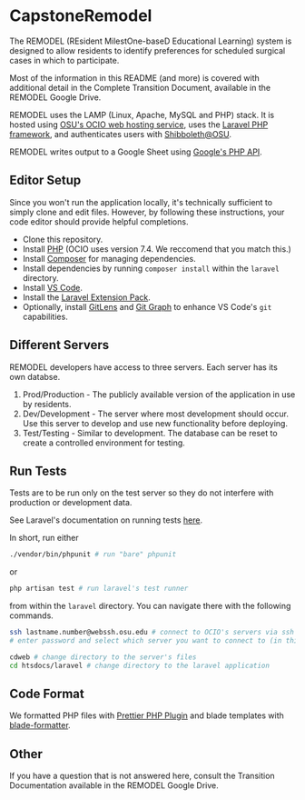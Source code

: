 # CapstoneRemodel

The REMODEL (REsident MilestOne-baseD Educational Learning) system is designed to
allow residents to identify preferences for scheduled surgical cases in which to participate.

Most of the information in this README (and more) is covered with additional detail in the Complete Transition Document, available in the REMODEL Google Drive.

REMODEL uses the LAMP (Linux, Apache, MySQL and PHP) stack.
It is hosted using [OSU's OCIO web hosting service](https://web.osu.edu),
uses the [Laravel PHP framework](https://laravel.com/docs/),
and authenticates users with [Shibboleth@OSU](https://webauth.service.ohio-state.edu/~shibboleth/).

REMODEL writes output to a Google Sheet using [Google's PHP API](https://developers.google.com/sheets/api/quickstart/php).

## Editor Setup

Since you won't run the application locally, it's technically sufficient to simply clone and edit files.
However, by following these instructions, your code editor should provide helpful completions.

- Clone this repository.
- Install [PHP](https://www.php.net/manual/en/install.php) (OCIO uses version 7.4. We reccomend that you match this.)
- Install [Composer](https://getcomposer.org) for managing dependencies.
- Install dependencies by running `composer install` within the `laravel` directory.
- Install [VS Code](https://code.visualstudio.com).
- Install the [Laravel Extension Pack](https://marketplace.visualstudio.com/items?itemName=onecentlin).
- Optionally, install [GitLens](https://marketplace.visualstudio.com/items?itemName=eamodio.gitlens) and [Git Graph](https://marketplace.visualstudio.com/items?itemName=mhutchie.git-graph) to enhance VS Code's `git` capabilities.

## Different Servers

REMODEL developers have access to three servers. Each server has its own databse.

1. Prod/Production - The publicly available version of the application in use by residents.
2. Dev/Development - The server where most development should occur. Use this server to develop and use new functionality before deploying.
3. Test/Testing - Similar to development. The database can be reset to create a controlled environment for testing.

## Run Tests

Tests are to be run only on the test server so they do not interfere with production or development data.

See Laravel's documentation on running tests [here](https://laravel.com/docs/8.x/testing#running-tests).

In short, run either

```bash
./vendor/bin/phpunit # run "bare" phpunit
```

or

```bash
php artisan test # run laravel's test runner
```

from within the `laravel` directory. You can navigate there with the following commands.

```bash
ssh lastname.number@webssh.osu.edu # connect to OCIO's servers via ssh
# enter password and select which server you want to connect to (in this case, test)

cdweb # change directory to the server's files
cd htsdocs/laravel # change directory to the laravel application
```

## Code Format

We formatted PHP files with [Prettier PHP Plugin](https://github.com/prettier/plugin-php)
and blade templates with [blade-formatter](https://www.npmjs.com/package/blade-formatter).

## Other

If you have a question that is not answered here, consult the Transition Documentation available in the REMODEL Google Drive.
